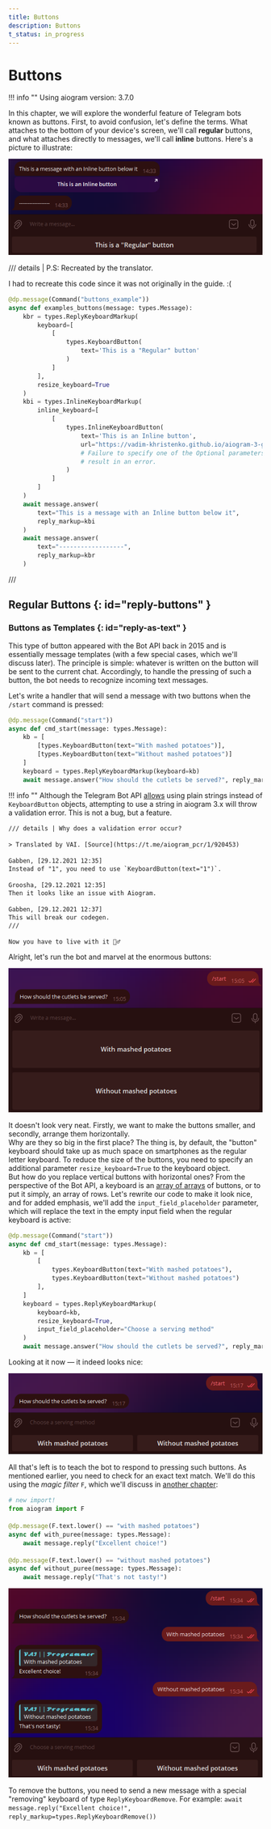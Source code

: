 ```yaml
---
title: Buttons
description: Buttons
t_status: in_progress
---
```


# Buttons

!!! info ""
    Using aiogram version: 3.7.0

In this chapter, we will explore the wonderful feature of Telegram bots known as buttons. 
First, to avoid confusion, let's define the terms. 
What attaches to the bottom of your device's screen, 
we'll call **regular** buttons, and what attaches directly to messages, 
we'll call **inline** buttons. Here's a picture to illustrate:

![Two types of buttons](../images/en/buttons/l03_1.png)

/// details | P.S: Recreated by the translator.

I had to recreate this code since it was not originally in the guide. :(
```python
@dp.message(Command("buttons_example"))
async def examples_buttons(message: types.Message):
    kbr = types.ReplyKeyboardMarkup(
        keyboard=[
            [
                types.KeyboardButton(
                    text='This is a "Regular" button'
                )
            ]
        ],
        resize_keyboard=True
    )
    kbi = types.InlineKeyboardMarkup(
        inline_keyboard=[
            [
                types.InlineKeyboardButton(
                    text='This is an Inline button',
                    url="https://vadim-khristenko.github.io/aiogram-3-guide/en/buttons/"
                    # Failure to specify one of the Optional parameters will
                    # result in an error.
                )
            ]
        ]
    )
    await message.answer(
        text="This is a message with an Inline button below it",
        reply_markup=kbi
    )
    await message.answer(
        text="------------------",
        reply_markup=kbr
    )
```
///

## Regular Buttons {: id="reply-buttons" }
### Buttons as Templates {: id="reply-as-text" }

This type of button appeared with the Bot API back in 2015 and is essentially message templates (with a few special cases, which we'll discuss later). 
The principle is simple: whatever is written on the button will be sent to the current chat. 
Accordingly, to handle the pressing of such a button, the bot needs to recognize incoming text messages.

Let's write a handler that will send a message with two buttons when the `/start` command is pressed:

```python
@dp.message(Command("start"))
async def cmd_start(message: types.Message):
    kb = [
        [types.KeyboardButton(text="With mashed potatoes")],
        [types.KeyboardButton(text="Without mashed potatoes")]
    ]
    keyboard = types.ReplyKeyboardMarkup(keyboard=kb)
    await message.answer("How should the cutlets be served?", reply_markup=keyboard)
```

!!! info ""
    Although the Telegram Bot API [allows](https://core.telegram.org/bots/api#keyboardbutton) using plain strings instead of `KeyboardButton` objects, 
    attempting to use a string in aiogram 3.x will throw a validation error. 
    This is not a bug, but a feature.

    /// details | Why does a validation error occur?
    
    > Translated by VAI. [Source](https://t.me/aiogram_pcr/1/920453)

    Gabben, [29.12.2021 12:35]
    Instead of "1", you need to use `KeyboardButton(text="1")`.
    
    Groosha, [29.12.2021 12:35]
    Then it looks like an issue with Aiogram.
    
    Gabben, [29.12.2021 12:37]
    This will break our codegen.
    ///

    Now you have to live with it 🤷‍♂️

Alright, let's run the bot and marvel at the enormous buttons:

![Very large regular buttons](../images/en/buttons/l03_2.png)

It doesn't look very neat. Firstly, we want to make the buttons smaller, and secondly, arrange them horizontally.  
Why are they so big in the first place? The thing is, by default, 
the "button" keyboard should take up as much space on smartphones as the regular letter keyboard. 
To reduce the size of the buttons, you need to specify an additional parameter `resize_keyboard=True` to the keyboard object.  
But how do you replace vertical buttons with horizontal ones? 
From the perspective of the Bot API, a keyboard is an [array of arrays](https://core.telegram.org/bots/api#replykeyboardmarkup) of buttons, 
or to put it simply, an array of rows. Let's rewrite our code to make it look nice, 
and for added emphasis, we'll add the `input_field_placeholder` parameter, 
which will replace the text in the empty input field when the regular keyboard is active:

```python
@dp.message(Command("start"))
async def cmd_start(message: types.Message):
    kb = [
        [
            types.KeyboardButton(text="With mashed potatoes"),
            types.KeyboardButton(text="Without mashed potatoes")
        ],
    ]
    keyboard = types.ReplyKeyboardMarkup(
        keyboard=kb,
        resize_keyboard=True,
        input_field_placeholder="Choose a serving method"
    )
    await message.answer("How should the cutlets be served?", reply_markup=keyboard)
```

Looking at it now — it indeed looks nice:

![Buttons in one row](../images/en/buttons/l03_3.png)

All that's left is to teach the bot to respond to pressing such buttons. 
As mentioned earlier, you need to check for an exact text match. 
We'll do this using the _magic filter_ `F`, which we'll discuss in [another chapter](filters-and-middlewares.md#magic-filters):

```python
# new import!
from aiogram import F

@dp.message(F.text.lower() == "with mashed potatoes")
async def with_puree(message: types.Message):
    await message.reply("Excellent choice!")

@dp.message(F.text.lower() == "without mashed potatoes")
async def without_puree(message: types.Message):
    await message.reply("That's not tasty!")
```

![Button press reaction](../images/en/buttons/l03_4.png)

To remove the buttons, you need to send a new message with a special "removing" keyboard of type `ReplyKeyboardRemove`. 
For example: `await message.reply("Excellent choice!", reply_markup=types.ReplyKeyboardRemove())`
